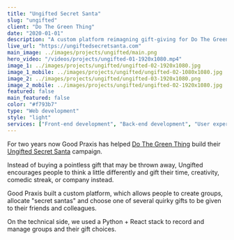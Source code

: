 ```yaml
---
title: "Ungifted Secret Santa"
slug: "ungifted"
client: "Do The Green Thing"
date: "2020-01-01"
description: "A custom platform reimagning gift-giving for Do The Green Thing, an environmental collective."
live_url: "https://ungiftedsecretsanta.com"
main_image: ../images/projects/ungifted/main.png
hero_video: "/videos/projects/ungifted-01-1920x1080.mp4"
image_1: ../images/projects/ungifted/ungifted-02-1920x1080.jpg
image_1_mobile: ../images/projects/ungifted/ungifted-02-1080x1080.jpg
image_2: ../images/projects/ungifted/ungifted-03-1920x1080.png
image_2_mobile: ../images/projects/ungifted/ungifted-02-1920x1080.jpg
featured: false
main_featured: false
color: "#f793b7"
type: "Web development"
style: "light"
services: ["Front-end development", "Back-end development", "User experience design"]
---
```

For two years now Good Praxis has helped [Do The Green Thing](https://dothegreenthing.com/)
build their [Ungifted Secret Santa](https://ungiftedsecretsanta.com) campaign.

Instead of buying a pointless gift that may be thrown away, Ungifted encourages
people to think a little differently and gift their time, creativity, comedic
streak, or company instead.

Good Praxis built a custom platform, which allows people to create groups,
allocate "secret santas" and choose one of several quirky gifts to be given to
their friends and colleagues.

On the technical side, we used a Python + React stack to record and manage groups
and their gift choices.
